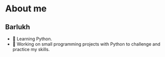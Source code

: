 # About me

## Barlukh

- 🌱 Learning Python.
- 🔭 Working on small programming projects with Python to challenge and practice my skills.
